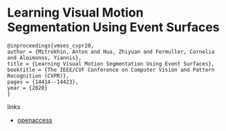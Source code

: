 # Learning Visual Motion Segmentation Using Event Surfaces

```
@inproceedings{vmses_cvpr20,
author = {Mitrokhin, Anton and Hua, Zhiyuan and Fermuller, Cornelia and Aloimonos, Yiannis},
title = {Learning Visual Motion Segmentation Using Event Surfaces},
booktitle = {The IEEE/CVF Conference on Computer Vision and Pattern Recognition (CVPR)},
pages = {14414--14423},
year = {2020}
}
```

links
- [openaccess](http://openaccess.thecvf.com/content_CVPR_2020/html/Mitrokhin_Learning_Visual_Motion_Segmentation_Using_Event_Surfaces_CVPR_2020_paper.html)
